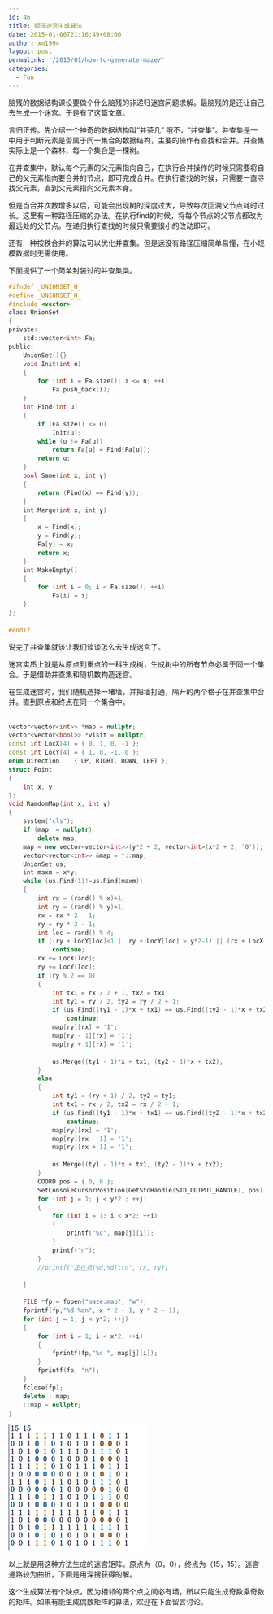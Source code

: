 ```yaml
---
id: 46
title: 矩阵迷宫生成算法
date: 2015-01-06T21:16:49+08:00
author: xm1994
layout: post
permalink: '/2015/01/how-to-generate-maze/'
categories:
  - Fun
---
```


脑残的数据结构课设要做个什么脑残的非递归迷宫问题求解。最脑残的是还让自己去生成一个迷宫。于是有了这篇文章。
<!--more-->

言归正传。先介绍一个神奇的数据结构叫“并茶几” 哦不，“并查集”。并查集是一中用于判断元素是否属于同一集合的数据结构，主要的操作有查找和合并。并查集实际上是一个森林，每一个集合是一棵树。

在并查集中，默认每个元素的父元素指向自己，在执行合并操作的时候只需要将自己的父元素指向要合并的节点，即可完成合并。在执行查找的时候，只需要一直寻找父元素，直到父元素指向父元素本身。

但是当合并次数增多以后，可能会出现树的深度过大，导致每次回溯父节点耗时过长。这里有一种路径压缩的办法。在执行find的时候，将每个节点的父节点都改为最远处的父节点。在递归执行查找的时候只需要很小的改动即可。

还有一种按秩合并的算法可以优化并查集。但是远没有路径压缩简单易懂，在小规模数据时无需使用。

下面提供了一个简单封装过的并查集类。

```c
#ifndef _UNIONSET_H_
#define _UNIONSET_H_
#include <vector>
class UnionSet
{
private:
    std::vector<int> Fa;
public:
    UnionSet(){}
    void Init(int n)
    {
        for (int i = Fa.size(); i <= n; ++i)
            Fa.push_back(i);
    }
    int Find(int u)
    {
        if (Fa.size() <= u)
            Init(u);
        while (u != Fa[u])
            return Fa[u] = Find(Fa[u]);
        return u;
    }
    bool Same(int x, int y)
    {
        return (Find(x) == Find(y));
    }
    int Merge(int x, int y)
    {
        x = Find(x);
        y = Find(y);
        Fa[y] = x;
        return x;
    }
    int MakeEmpty()
    {
        for (int i = 0; i < Fa.size(); ++i)
            Fa[i] = i;
    }
};

#endif
```

说完了并查集就该让我们谈谈怎么去生成迷宫了。

迷宫实质上就是从原点到重点的一科生成树，生成树中的所有节点必属于同一个集合。于是借助并查集和随机数构造迷宫。

在生成迷宫时，我们随机选择一堵墙，并把墙打通，隔开的两个格子在并查集中合并。直到原点和终点在同一个集合中。

```c++

vector<vector<int>> *map = nullptr;
vector<vector<bool>> *visit = nullptr;
const int LocX[4] = { 0, 1, 0, -1 };
const int LocY[4] = { 1, 0, -1, 0 };
enum Direction    { UP, RIGHT, DOWN, LEFT };
struct Point
{
    int x, y;
};
void RamdomMap(int x, int y)
{
    system("cls");
    if (map != nullptr)
        delete map;
    map = new vector<vector<int>>(y*2 + 2, vector<int>(x*2 + 2, '0'));
    vector<vector<int>> &map = *::map;
    UnionSet us;
    int maxm = x*y;
    while (us.Find(1)!=us.Find(maxm))
    {
        int rx = (rand() % x)+1;
        int ry = (rand() % y)+1;
        rx = rx * 2 - 1;
        ry = ry * 2 - 1;
        int loc = rand() % 4;
        if ((ry + LocY[loc]<1 || ry + LocY[loc] > y*2-1) || (rx + LocX[loc]<1 || rx + LocX[loc] > x*2-1))
            continue;
        rx += LocX[loc];
        ry += LocY[loc];
        if (ry % 2 == 0)
        {
            int tx1 = rx / 2 + 1, tx2 = tx1;
            int ty1 = ry / 2, ty2 = ry / 2 + 1;
            if (us.Find((ty1 - 1)*x + tx1) == us.Find((ty2 - 1)*x + tx2))
                continue;
            map[ry][rx] = '1';
            map[ry - 1][rx] = '1';
            map[ry + 1][rx] = '1';

            us.Merge((ty1 - 1)*x + tx1, (ty2 - 1)*x + tx2);
        }
        else
        {
            int ty1 = (ry + 1) / 2, ty2 = ty1;
            int tx1 = rx / 2, tx2 = rx / 2 + 1;
            if (us.Find((ty1 - 1)*x + tx1) == us.Find((ty2 - 1)*x + tx2))
                continue;
            map[ry][rx] = '1';
            map[ry][rx - 1] = '1';
            map[ry][rx + 1] = '1';

            us.Merge((ty1 - 1)*x + tx1, (ty2 - 1)*x + tx2);
        }
        COORD pos = { 0, 0 };
        SetConsoleCursorPosition(GetStdHandle(STD_OUTPUT_HANDLE), pos);
        for (int j = 1; j < y*2 ; ++j)
        {
            for (int i = 1; i < x*2; ++i)
            {
                printf("%c", map[j][i]);
            }
            printf("n");
        }
        //printf("正在点(%d,%d)ttn", rx, ry);

    }
    
    FILE *fp = fopen("maze.map", "w");
    fprintf(fp,"%d %dn", x * 2 - 1, y * 2 - 1);
    for (int j = 1; j < y*2; ++j)
    {
        for (int i = 1; i < x*2; ++i)
        {
            fprintf(fp,"%c ", map[j][i]);
        }
        fprintf(fp, "n");
    }
    fclose(fp);
    delete ::map;
    ::map = nullptr;
}
```

![](/wp-content/uploads/2015/01/QQ截图20150106211132.png)

以上就是用这种方法生成的迷宫矩阵。原点为（0，0），终点为（15，15）。迷宫通路较为曲折，下面是用深搜获得的解。

[](/wp-content/uploads/2015/01/QQ截图20150106211319.png)


这个生成算法有个缺点，因为相邻的两个点之间必有墙，所以只能生成奇数乘奇数的矩阵。如果有能生成偶数矩阵的算法，欢迎在下面留言讨论。